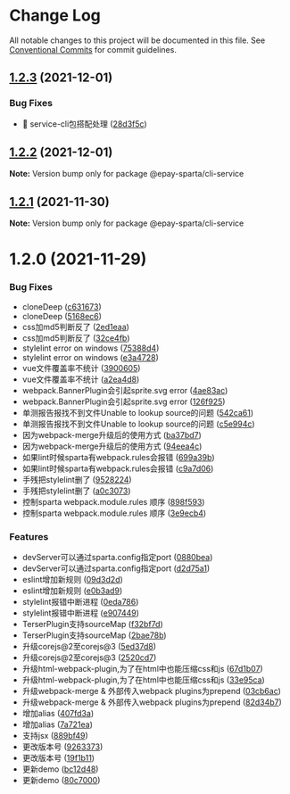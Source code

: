# Change Log

All notable changes to this project will be documented in this file.
See [Conventional Commits](https://conventionalcommits.org) for commit guidelines.

## [1.2.3](https://github.com/CodeLittlePrince/epay-sparta-service/compare/v1.2.2...v1.2.3) (2021-12-01)


### Bug Fixes

* 🐛 service-cli包搭配处理 ([28d3f5c](https://github.com/CodeLittlePrince/epay-sparta-service/commit/28d3f5c35a33d50a6674a8c918d48c0a09b16e3c))





## [1.2.2](https://github.com/CodeLittlePrince/epay-sparta-service/compare/v1.2.1...v1.2.2) (2021-12-01)

**Note:** Version bump only for package @epay-sparta/cli-service





## [1.2.1](https://github.com/CodeLittlePrince/epay-sparta-service/compare/v1.2.0...v1.2.1) (2021-11-30)

**Note:** Version bump only for package @epay-sparta/cli-service





# 1.2.0 (2021-11-29)


### Bug Fixes

* cloneDeep ([c631673](https://github.com/CodeLittlePrince/epay-sparta-service/commit/c631673e86b1f30e0341404268f54a7eba319850))
* cloneDeep ([5168ec6](https://github.com/CodeLittlePrince/epay-sparta-service/commit/5168ec6db4a8965086efc7a8d69fa664c5e82fea))
* css加md5判断反了 ([2ed1eaa](https://github.com/CodeLittlePrince/epay-sparta-service/commit/2ed1eaa66ea5d90e9acc1f9b7f6adce0e423888e))
* css加md5判断反了 ([32ce4fb](https://github.com/CodeLittlePrince/epay-sparta-service/commit/32ce4fb77a6992b4925cc72c85fcb3b5ecbaad33))
* stylelint error on windows ([75388d4](https://github.com/CodeLittlePrince/epay-sparta-service/commit/75388d4884652ebabaa04dfe0be9594b1ab1d901))
* stylelint error on windows ([e3a4728](https://github.com/CodeLittlePrince/epay-sparta-service/commit/e3a4728c1d90c5a337ebf4439d319646d80c1c56))
* vue文件覆盖率不统计 ([3900605](https://github.com/CodeLittlePrince/epay-sparta-service/commit/390060581c2e18ee011869d8698de268abca6e1d))
* vue文件覆盖率不统计 ([a2ea4d8](https://github.com/CodeLittlePrince/epay-sparta-service/commit/a2ea4d8c763b940fb7de7aae85827f8f2be2ebb3))
* webpack.BannerPlugin会引起sprite.svg error ([4ae83ac](https://github.com/CodeLittlePrince/epay-sparta-service/commit/4ae83ac5cee0b74126a3e5ed7ad65e1b4fb800ff))
* webpack.BannerPlugin会引起sprite.svg error ([126f925](https://github.com/CodeLittlePrince/epay-sparta-service/commit/126f925d845fa6ac0269f3df42d8bba13e446335))
* 单测报告报找不到文件Unable to lookup source的问题 ([542ca61](https://github.com/CodeLittlePrince/epay-sparta-service/commit/542ca61a81c549127534efc32994ade4d54c6730))
* 单测报告报找不到文件Unable to lookup source的问题 ([c5e994c](https://github.com/CodeLittlePrince/epay-sparta-service/commit/c5e994c13fd53cf5b410fc5b0f105e81af939203))
* 因为webpack-merge升级后的使用方式 ([ba37bd7](https://github.com/CodeLittlePrince/epay-sparta-service/commit/ba37bd7fa4a70f71fdd24c4ada6c1b4acd659055))
* 因为webpack-merge升级后的使用方式 ([94eea4c](https://github.com/CodeLittlePrince/epay-sparta-service/commit/94eea4cb36d9da371f71f415775c606e0ec5f068))
* 如果lint时候sparta有webpack.rules会报错 ([699a39b](https://github.com/CodeLittlePrince/epay-sparta-service/commit/699a39baa9cf769daa0cd00f9525dc224d66c72d))
* 如果lint时候sparta有webpack.rules会报错 ([c9a7d06](https://github.com/CodeLittlePrince/epay-sparta-service/commit/c9a7d0631e138541ebc626c27077d1c5e2a8ae6e))
* 手残把stylelint删了 ([9528224](https://github.com/CodeLittlePrince/epay-sparta-service/commit/9528224722d7ea80c70bec8280730e8402a80541))
* 手残把stylelint删了 ([a0c3073](https://github.com/CodeLittlePrince/epay-sparta-service/commit/a0c3073bf34076fc3c3cce82048c9190b6732ee2))
* 控制sparta webpack.module.rules 顺序 ([898f593](https://github.com/CodeLittlePrince/epay-sparta-service/commit/898f59375e35aaa56d7e1402bf302d8af001fd23))
* 控制sparta webpack.module.rules 顺序 ([3e9ecb4](https://github.com/CodeLittlePrince/epay-sparta-service/commit/3e9ecb425059bde5c1f0a5ae7c87048f0f154dd5))


### Features

* devServer可以通过sparta.config指定port ([0880bea](https://github.com/CodeLittlePrince/epay-sparta-service/commit/0880beac77737e05afa39ae5c058ea5c7531dbd7))
* devServer可以通过sparta.config指定port ([d2d75a1](https://github.com/CodeLittlePrince/epay-sparta-service/commit/d2d75a17cb5653bcfb34bf477c258ed425e86001))
* eslint增加新规则 ([09d3d2d](https://github.com/CodeLittlePrince/epay-sparta-service/commit/09d3d2dc63133c84b95d80d63d9a7494b9241d83))
* eslint增加新规则 ([e0b3ad9](https://github.com/CodeLittlePrince/epay-sparta-service/commit/e0b3ad9e7d73ff2f52981129e8fae5bd853c87d8))
* stylelint报错中断进程 ([0eda786](https://github.com/CodeLittlePrince/epay-sparta-service/commit/0eda78694f73b4cd88c27909b9f502fee69f69ff))
* stylelint报错中断进程 ([e907449](https://github.com/CodeLittlePrince/epay-sparta-service/commit/e907449ef4e77cbb6e5d73790ec0d542e777ab75))
* TerserPlugin支持sourceMap ([f32bf7d](https://github.com/CodeLittlePrince/epay-sparta-service/commit/f32bf7dddb3709f21a5810bc96ce2f2198092b42))
* TerserPlugin支持sourceMap ([2bae78b](https://github.com/CodeLittlePrince/epay-sparta-service/commit/2bae78bfd11fe9a08e0d86ef13e92d3024a03b9d))
* 升级corejs@2至corejs@3 ([5ed37d8](https://github.com/CodeLittlePrince/epay-sparta-service/commit/5ed37d8a60d414cc2e560d777b53b16ca32089b3))
* 升级corejs@2至corejs@3 ([2520cd7](https://github.com/CodeLittlePrince/epay-sparta-service/commit/2520cd71a4984e17632294dae9fe2e6f0ae0581e))
* 升级html-webpack-plugin,为了在html中也能压缩css和js ([67d1b07](https://github.com/CodeLittlePrince/epay-sparta-service/commit/67d1b07e1c9a095310a5d41fa363074fbe7c5308))
* 升级html-webpack-plugin,为了在html中也能压缩css和js ([33e95ca](https://github.com/CodeLittlePrince/epay-sparta-service/commit/33e95ca8807a325f73683dbe2228501bdcd2f98f))
* 升级webpack-merge & 外部传入webpack plugins为prepend ([03cb6ac](https://github.com/CodeLittlePrince/epay-sparta-service/commit/03cb6acb8106ad0dae3c8a9f8d82eaed77d9a0f2))
* 升级webpack-merge & 外部传入webpack plugins为prepend ([82d34b7](https://github.com/CodeLittlePrince/epay-sparta-service/commit/82d34b784fedb51a5c5dc8677098975465e76696))
* 增加alias ([407fd3a](https://github.com/CodeLittlePrince/epay-sparta-service/commit/407fd3a55f6c5a4094260faa9b1cf0b2b291dc60))
* 增加alias ([7a721ea](https://github.com/CodeLittlePrince/epay-sparta-service/commit/7a721eab654ff65e2dcebfa0abc354c391c06861))
* 支持jsx ([889bf49](https://github.com/CodeLittlePrince/epay-sparta-service/commit/889bf496064cdaa734181eb37c88fd5234ad4509))
* 更改版本号 ([9263373](https://github.com/CodeLittlePrince/epay-sparta-service/commit/926337360c6afcd2acd709744a5638e12761b579))
* 更改版本号 ([19f1b11](https://github.com/CodeLittlePrince/epay-sparta-service/commit/19f1b11005d66f4f7e001fbd2b63f83d23e42c2a))
* 更新demo ([bc12d48](https://github.com/CodeLittlePrince/epay-sparta-service/commit/bc12d48689d4631223e5e8469fab183e1ffce2af))
* 更新demo ([80c7000](https://github.com/CodeLittlePrince/epay-sparta-service/commit/80c7000d766b4ef7c8e66e32afca5d29b9d6f293))
